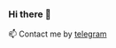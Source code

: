 ### Hi there 👋

<!--
**ohDaddyPlease/ohDaddyPlease** is a ✨ _special_ ✨ repository because its `README.md` (this file) appears on your GitHub profile.
Here are some ideas to get you started:
-->
📫 Contact me by [telegram](https://t.me/sergiusnovikov)
<!--
- 🔭 
- 😄 Pronouns: ...
- ⚡ Fun fact: ...
-->
